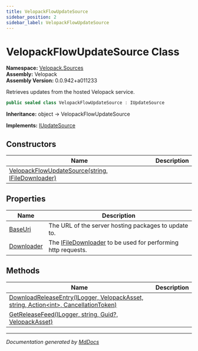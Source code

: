 ```yaml
---
title: VelopackFlowUpdateSource
sidebar_position: 2
sidebar_label: VelopackFlowUpdateSource
---
```

<!--  
  <auto-generated>   
    The contents of this file were generated by a tool.  
    Changes to this file may be list if the file is regenerated  
  </auto-generated>   
-->

# VelopackFlowUpdateSource Class

**Namespace:** [Velopack.Sources](../index.md)  
**Assembly:** Velopack  
**Assembly Version:** 0.0.942+a011233

Retrieves updates from the hosted Velopack service.

```csharp
public sealed class VelopackFlowUpdateSource : IUpdateSource
```

**Inheritance:** object → VelopackFlowUpdateSource

**Implements:** [IUpdateSource](../IUpdateSource/index.md)

## Constructors

| Name                                                                       | Description |
| -------------------------------------------------------------------------- | ----------- |
| [VelopackFlowUpdateSource(string, IFileDownloader)](constructors/index.md) |             |

## Properties

| Name                                   | Description                                                                                   |
| -------------------------------------- | --------------------------------------------------------------------------------------------- |
| [BaseUri](properties/BaseUri.md)       |  The URL of the server hosting packages to update to.                                         |
| [Downloader](properties/Downloader.md) |  The [IFileDownloader](../IFileDownloader/index.md) to be used for performing http requests.  |

## Methods

| Name                                                                                                                      | Description |
| ------------------------------------------------------------------------------------------------------------------------- | ----------- |
| [DownloadReleaseEntry(ILogger, VelopackAsset, string, Action\<int\>, CancellationToken)](methods/DownloadReleaseEntry.md) |             |
| [GetReleaseFeed(ILogger, string, Guid?, VelopackAsset)](methods/GetReleaseFeed.md)                                        |             |

___

*Documentation generated by [MdDocs](https://github.com/ap0llo/mddocs)*
